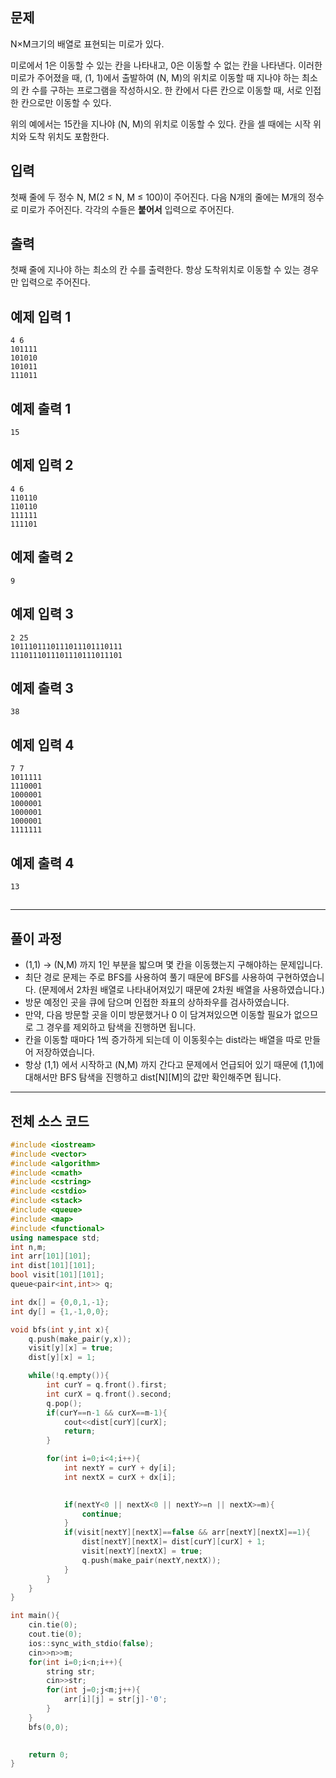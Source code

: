 ## 문제

N×M크기의 배열로 표현되는 미로가 있다.



미로에서 1은 이동할 수 있는 칸을 나타내고, 0은 이동할 수 없는 칸을 나타낸다. 이러한 미로가 주어졌을 때, (1, 1)에서 출발하여 (N, M)의 위치로 이동할 때 지나야 하는 최소의 칸 수를 구하는 프로그램을 작성하시오. 한 칸에서 다른 칸으로 이동할 때, 서로 인접한 칸으로만 이동할 수 있다.

위의 예에서는 15칸을 지나야 (N, M)의 위치로 이동할 수 있다. 칸을 셀 때에는 시작 위치와 도착 위치도 포함한다.

## 입력

첫째 줄에 두 정수 N, M(2 ≤ N, M ≤ 100)이 주어진다. 다음 N개의 줄에는 M개의 정수로 미로가 주어진다. 각각의 수들은 **붙어서** 입력으로 주어진다.

## 출력

첫째 줄에 지나야 하는 최소의 칸 수를 출력한다. 항상 도착위치로 이동할 수 있는 경우만 입력으로 주어진다.

## 예제 입력 1

```
4 6
101111
101010
101011
111011

```

## 예제 출력 1

```
15
```

## 예제 입력 2

```
4 6
110110
110110
111111
111101

```

## 예제 출력 2

```
9

```

## 예제 입력 3

```
2 25
1011101110111011101110111
1110111011101110111011101

```

## 예제 출력 3

```
38

```

## 예제 입력 4

```
7 7
1011111
1110001
1000001
1000001
1000001
1000001
1111111

```

## 예제 출력 4

```
13

```

## 

---

## 풀이 과정

- (1,1) → (N,M) 까지 1인 부분을 밟으며 몇 칸을 이동했는지 구해야하는 문제입니다.
- 최단 경로 문제는 주로 BFS를 사용하여 풀기 때문에 BFS를 사용하여 구현하였습니다. (문제에서 2차원 배열로 나타내어져있기 때문에 2차원 배열을 사용하였습니다.)
- 방문 예정인 곳을 큐에 담으며 인접한 좌표의 상하좌우를 검사하였습니다.
- 만약, 다음 방문할 곳을 이미 방문했거나 0 이 담겨져있으면 이동할 필요가 없으므로 그 경우를 제외하고 탐색을 진행하면 됩니다.
- 칸을 이동할 때마다 1씩 증가하게 되는데 이 이동횟수는 dist라는 배열을 따로 만들어 저장하였습니다.
- 항상 (1,1) 에서 시작하고 (N,M) 까지 간다고 문제에서 언급되어 있기 때문에 (1,1)에 대해서만 BFS 탐색을 진행하고 dist[N][M]의 값만 확인해주면 됩니다.

---

## 전체 소스 코드

```cpp
#include <iostream>
#include <vector>
#include <algorithm>
#include <cmath>
#include <cstring>
#include <cstdio>
#include <stack>
#include <queue>
#include <map>
#include <functional>
using namespace std;
int n,m;
int arr[101][101];
int dist[101][101];
bool visit[101][101];
queue<pair<int,int>> q;

int dx[] = {0,0,1,-1};
int dy[] = {1,-1,0,0};

void bfs(int y,int x){
    q.push(make_pair(y,x));
    visit[y][x] = true;
    dist[y][x] = 1;

    while(!q.empty()){
        int curY = q.front().first;
        int curX = q.front().second;
        q.pop();
        if(curY==n-1 && curX==m-1){
            cout<<dist[curY][curX];
            return;
        }

        for(int i=0;i<4;i++){
            int nextY = curY + dy[i];
            int nextX = curX + dx[i];
            

            if(nextY<0 || nextX<0 || nextY>=n || nextX>=m){
                continue;
            }
            if(visit[nextY][nextX]==false && arr[nextY][nextX]==1){
                dist[nextY][nextX]= dist[curY][curX] + 1;
                visit[nextY][nextX] = true;
                q.push(make_pair(nextY,nextX));
            }
        }
    }
}

int main(){
    cin.tie(0);
    cout.tie(0);
    ios::sync_with_stdio(false);
    cin>>n>>m;
    for(int i=0;i<n;i++){
        string str;
        cin>>str;
        for(int j=0;j<m;j++){
            arr[i][j] = str[j]-'0';
        }
    }
    bfs(0,0);
    

    return 0;
}
```